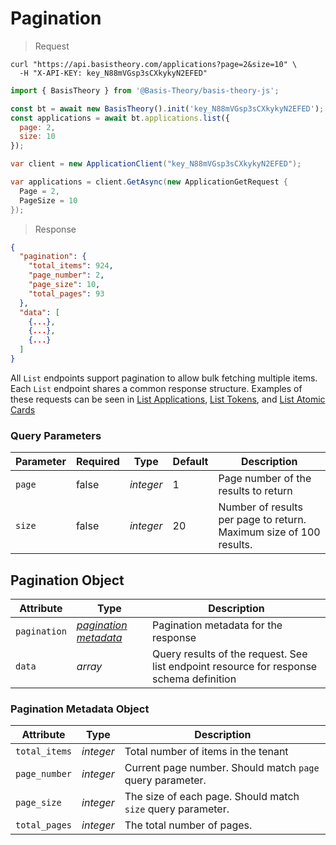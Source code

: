 # Pagination

> Request

```shell
curl "https://api.basistheory.com/applications?page=2&size=10" \
  -H "X-API-KEY: key_N88mVGsp3sCXkykyN2EFED"
```

```javascript
import { BasisTheory } from '@Basis-Theory/basis-theory-js';

const bt = await new BasisTheory().init('key_N88mVGsp3sCXkykyN2EFED');
const applications = await bt.applications.list({
  page: 2,
  size: 10
});
```

```csharp
var client = new ApplicationClient("key_N88mVGsp3sCXkykyN2EFED");

var applications = client.GetAsync(new ApplicationGetRequest {
  Page = 2,
  PageSize = 10
});
```

> Response

```json
{
  "pagination": {
    "total_items": 924,
    "page_number": 2,
    "page_size": 10,
    "total_pages": 93
  },
  "data": [
    {...},
    {...},
    {...}
  ]
}
```

All `List` endpoints support pagination to allow bulk fetching multiple items. Each `List` endpoint shares a common response structure. Examples of these requests can be seen in [List Applications](#list-applications), [List Tokens](#list-tokens), and [List Atomic Cards](#list-atomic-cards)

### Query Parameters

Parameter | Required | Type | Default | Description
--------- | -------- | ---- | ------- | -----------
`page` | false | *integer* | 1 | Page number of the results to return
`size` | false | *integer* | 20 | Number of results per page to return. Maximum size of 100 results.

## Pagination Object

Attribute | Type | Description
--------- | ---- | -----------
`pagination` | *[pagination metadata](#pagination-metadata-object)* | Pagination metadata for the response
`data` | *array* | Query results of the request. See list endpoint resource for response schema definition

### Pagination Metadata Object

Attribute | Type | Description
--------- | ---- | -----------
`total_items` | *integer* | Total number of items in the tenant
`page_number` | *integer* | Current page number. Should match `page` query parameter.
`page_size` | *integer* | The size of each page. Should match `size` query parameter.
`total_pages` | *integer* | The total number of pages.
